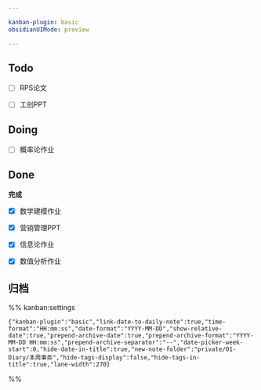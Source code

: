 ```yaml
---

kanban-plugin: basic
obsidianUIMode: preview

---
```


## Todo

- [ ] RPS论文
- [ ] 工创PPT


## Doing

- [ ] 概率论作业


## Done

**完成**
- [x] 数学建模作业
- [x] 营销管理PPT
- [x] 信息论作业
- [x] 数值分析作业


## 归档





%% kanban:settings
```
{"kanban-plugin":"basic","link-date-to-daily-note":true,"time-format":"HH:mm:ss","date-format":"YYYY-MM-DD","show-relative-date":true,"prepend-archive-date":true,"prepend-archive-format":"YYYY-MM-DD HH:mm:ss","prepend-archive-separator":"--","date-picker-week-start":0,"hide-date-in-title":true,"new-note-folder":"private/01-Diary/本周事务","hide-tags-display":false,"hide-tags-in-title":true,"lane-width":270}
```
%%